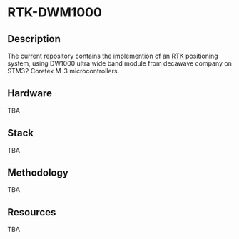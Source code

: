 # RTK-DWM1000
## Description
The current repository contains the implemention of an [RTK](https://en.wikipedia.org/wiki/Real-time_kinematic_positioning) positioning system, using DW1000 ultra wide band module from decawave company on STM32 Coretex M-3 microcontrollers.
## Hardware
TBA
## Stack
TBA
## Methodology
TBA
## Resources
TBA
